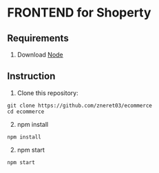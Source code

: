 # FRONTEND for Shoperty

## Requirements
1. Download [Node](https://nodejs.org/en/download/)

## Instruction
1. Clone this repository:
```
git clone https://github.com/zneret03/ecommerce
cd ecommerce
```
2. npm install
```
npm install
```
2. npm start
```
npm start
```
